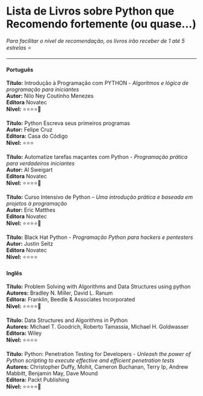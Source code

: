 # Lista de Livros sobre Python que Recomendo fortemente (ou quase...)

*Para facilitar o nível de recomendação, os livros irão receber de 1 até 5 estrelas* :star:

---
#### Português
**Título:** Introdução à Programação com PYTHON - *Algoritmos e lógica de programação para iniciantes* <br>
**Autor:** Nilo Ney Coutinho Menezes<br>
**Editora** Novatec <br>
**Nível:** :star::star::star::star::star2: <br>

**Título:** Python Escreva seus primeiros programas<br>
**Autor:** Felipe Cruz<br>
**Editora:** Casa do Código<br>
**Nível:** :star::star::star: <br>

**Título:** Automatize tarefas maçantes com Python - *Programação prática para verdadeiros iniciantes* <br>
**Autor:** Al Sweigart <br>
**Editora** Novatec <br>
**Nível:** :star::star::star::star::star2: <br>

**Título:** Curso Intensivo de Python – *Uma introdução prática e baseada em projetos à programação* <br>
**Autor:** Eric Matthes <br>
**Editora** Novatec <br>
**Nível:** :star::star::star::star::star2: <br>

**Título:** Black Hat Python - *Programação Python para hackers e pentesters* <br>
**Autor:** Justin Seitz <br>
**Editora** Novatec <br>
**Nível:** :star::star::star::star: <br>

#### Inglês
**Título:** Problem Solving with Algorithms and Data Structures using python <br>
**Autores:** Bradley N. Miller, David L. Ranum <br>
**Editora:** Franklin, Beedle & Associates Incorporated <br>
**Nível:** :star::star::star::star::star2: <br>

**Título:** Data Structures and Algorithms in Python <br>
**Autores:** Michael T. Goodrich, Roberto Tamassia, Michael H. Goldwasser <br>
**Editora:** Wiley <br>
**Nível:** :star::star::star::star: <br>

**Título:** Python: Penetration Testing for Developers - *Unleash the power of Python scripting to execute
effective and efficient penetration tests* <br>
**Autores:** Christopher Duffy, Mohit, Cameron Buchanan, Terry Ip, Andrew Mabbitt, Benjamin May, Dave Mound <br>
**Editora:** Packt Publishing <br>
**Nível:** :star::star::star::star::star2:
